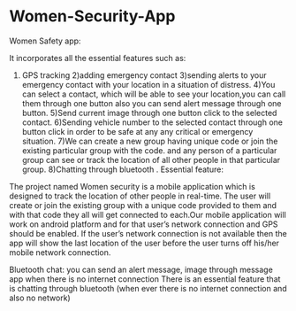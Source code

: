 # Women-Security-App
Women Safety app:


It incorporates all the essential features such as:

1) GPS tracking
2)adding emergency contact 
3)sending alerts to your emergency contact with your location in a situation of distress. 
4)You can select a contact, which will be able to see your location,you can call them through one button also you can send alert message through one button.
5)Send current image through one button click to the selected contact.
6)Sending vehicle number to the selected contact through one button click in order to be safe at any  any critical or emergency situation.
7)We can create a new group  having unique code or join the existing particular group with the code. and any  person of a particular group can see or track the location of all other people in that particular group.
8)Chatting through bluetooth .
Essential feature:

The project named Women security is a mobile application which is designed to track the location of other people in real-time. The user will create or join the existing group with a unique code provided to them and with that code they all will get connected to each.Our mobile application will work on android platform and for that user’s network connection and GPS should be enabled. If the user’s network connection is not available then the app will show the last location of the user before the user turns off his/her mobile network connection.


Bluetooth chat:
you can send an alert message, image through message app when there is no internet connection 
   There is an essential feature that is chatting through bluetooth (when ever there is no internet connection and also no network)
